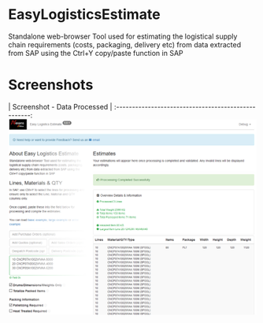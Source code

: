 # EasyLogisticsEstimate

Standalone web-browser Tool used for estimating the logistical supply chain requirements (costs, packaging, delivery etc) from data extracted from SAP using the Ctrl+Y copy/paste function in SAP

# Screenshots

| Screenshot - Data Processed           | 
:---------------------------------------------------:
![](screenshot.png)
